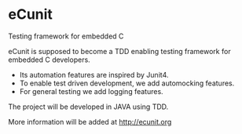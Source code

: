 eCunit
======

Testing framework for embedded C

eCunit is supposed to become a TDD enabling testing framework for embedded C developers.

* Its automation features are inspired by Junit4.
* To enable test driven development, we add automocking features.
* For general testing we add logging features.

The project will be developed in JAVA using TDD.

More information will be added at http://ecunit.org
